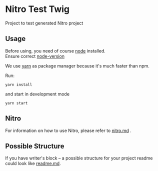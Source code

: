 # Nitro Test Twig

Project to test generated Nitro project

## Usage

Before using, you need of course [node](https://nodejs.org/) installed.  
Ensure correct [node-version](./.node-version)

We use [yarn](https://yarnpkg.com) as package manager because it's much faster than npm.

Run:

```
yarn install
```

and start in development mode

```
yarn start
```
 

## Nitro

For information on how to use Nitro, please refer to [nitro.md](project/docs/nitro.md) .

## Possible Structure

If you have writer's block – a possible structure for your project readme could look like [readme.md](https://github.com/namics/frontend-defaults/blob/master/doc/README.md).
